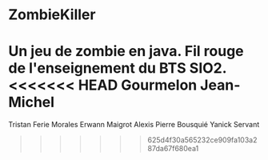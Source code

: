 ZombieKiller
============
Un jeu de zombie en java. Fil rouge de l'enseignement du BTS SIO2.
<<<<<<< HEAD
Gourmelon Jean-Michel
=======


Tristan Ferie
Morales Erwann
Maigrot Alexis
Pierre Bousquié 
Yanick Servant
>>>>>>> 625d4f30a565232ce909fa103a287da67f680ea1
